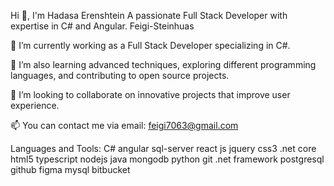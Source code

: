 Hi 👋, I'm Hadasa Erenshtein
A passionate Full Stack Developer with expertise in C# and Angular.
Feigi-Steinhuas

🔭 I’m currently working as a Full Stack Developer specializing in C#.

🌱 I’m also learning advanced techniques, exploring different programming languages, and contributing to open source projects.

👯 I’m looking to collaborate on innovative projects that improve user experience.

📫 You can contact me via email: feigi7063@gmail.com

Languages and Tools:
C# angular sql-server react js jquery css3 .net core html5 typescript nodejs java mongodb python git .net framework postgresql github figma mysql bitbucket
